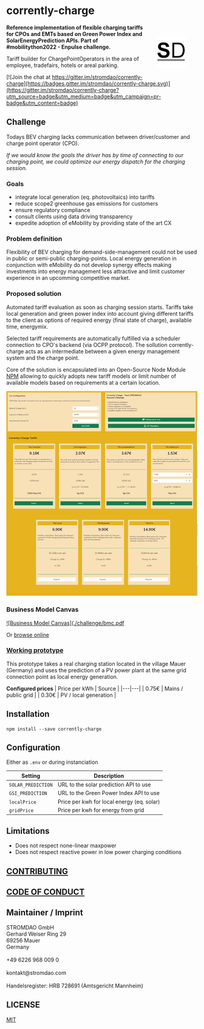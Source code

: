# corrently-charge

<a href="https://stromdao.de/" target="_blank" title="STROMDAO - Digital Energy Infrastructure"><img src="./static/stromdao.png" align="right" height="85px" hspace="30px" vspace="30px"></a>

**Reference implementation of flexible charging tariffs for CPOs and EMTs based on Green Power Index and SolarEnergyPrediction APIs. Part of #mobilitython2022  - Enpulse challenge.**

Tariff builder for ChargePointOperators in the area of employee, tradefairs, hotels or areal parking.  

[![Join the chat at https://gitter.im/stromdao/corrently-charge](https://badges.gitter.im/stromdao/corrently-charge.svg)](https://gitter.im/stromdao/corrently-charge?utm_source=badge&utm_medium=badge&utm_campaign=pr-badge&utm_content=badge)


## Challenge

Todays BEV charging lacks communication between driver/customer and charge point operator (CPO).

*If we would know the goals the driver has by time of connecting to our charging point, we could optimize our  energy dispatch for the charging session.*

### Goals
- integrate local generation (eq. photovoltaics) into tariffs
- reduce scope2 greenhouse gas emissions for customers
- ensure regulatory compliance   
- consult clients using data driving transparency
- expedite adoption of eMobility by providing  state of the art CX

### Problem definition
Flexibility of BEV charging for demand-side-management could not be used in public or semi-public charging-points. Local energy generation in conjunction with eMobility do not develop synergy effects making investments into energy management less attractive and limit customer experience in an upcomming competitive market.   

### Proposed solution
Automated tariff evaluation as soon as charging session starts. Tariffs take local generation and green power index into account giving different tariffs to the client as options of required energy (final state of charge), available time, energymix.

Selected tariff requirements are automatically fulfilled via a scheduler connection to CPO's backend (via OCPP protocol). The sollution corrently-charge acts as an intermediate between a given energy management system and the charge point.

Core of the solution is encapsulated into an Open-Source Node Module [NPM](https://www.npmjs.com/package/corrently-charge) allowing to quickly adopts new tariff models or limit number of available models based on requirements at a certain location.

[![Sample Plugin UX](./static/screenshot_result.jpg)](./static/screenshot_result.jpg)

### Business Model Canvas
[![Business Model Canvas](./challenge/bmc.pdf](./EnPulse_BusinessModelCanvas.png)

Or [browse online](./challenge/slides/BusinessCanvas_CorrentlyCharge.htm.html)

### [Working prototype](https://smith.corrently.cloud/app/mobilitython-corrently-charge/tariff-selection-631dc4f8caf77e03f003740b)
This prototype takes a real charging station located in the village Mauer (Germany) and uses the prediction of a PV power plant at the same grid connection point as local energy generation.

**Configured prices**
| Price per kWh | Source |
|---|---|
| 0.75€ | Mains / public grid |
| 0.30€ | PV / local generation |

## Installation
```
npm install --save corrently-charge
```

## Configuration
Either as  `.env` or during instanciation

| Setting | Description |
|---|---|
| `SOLAR_PREDICTION` | URL to the solar prediction API to use |
| `GSI_PREDICTION` | URL to the Green Power Index API to use |
| `localPrice`  | Price per kwh for local energy (eq. solar) |
| `gridPrice`   | Price per kwh for energy from grid |



## Limitations
- Does not respect none-linear maxpower
- Does not respect reactive power in low power charging conditions

## [CONTRIBUTING](https://github.com/energychain/corrently-charge/blob/main/CONTRIBUTING.md)

## [CODE OF CONDUCT](https://github.com/energychain/corrently-charge/blob/main/CODE_OF_CONDUCT.md)


## Maintainer / Imprint

<addr>
STROMDAO GmbH  <br/>
Gerhard Weiser Ring 29  <br/>
69256 Mauer  <br/>
Germany  <br/>
  <br/>
+49 6226 968 009 0  <br/>
  <br/>
kontakt@stromdao.com  <br/>
  <br/>
Handelsregister: HRB 728691 (Amtsgericht Mannheim)
</addr>


## LICENSE
[MIT](./LICENSE)
